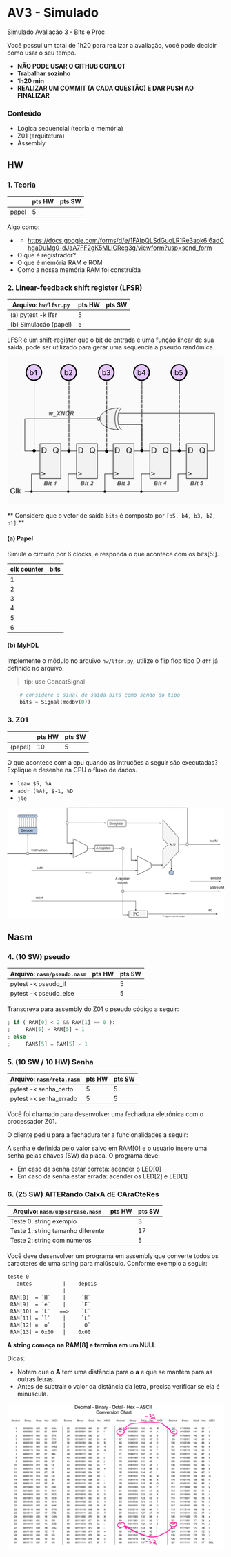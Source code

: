# AV3 - Simulado

Simulado Avaliação 3 - Bits e Proc

Você possui um total de 1h20 para realizar a avaliação, você pode decidir
como usar o seu tempo.

- **NÃO PODE USAR O GITHUB COPILOT**
- **Trabalhar sozinho**
- **1h20 min**
- **REALIZAR UM COMMIT (A CADA QUESTÃO) E DAR PUSH AO FINALIZAR**

### Conteúdo

- Lógica sequencial (teoria e memória)
- Z01 (arquitetura)
- Assembly 

## HW

### 1. Teoria

|       | pts HW | pts SW |
|-------|--------|--------|
| papel | 5      |        |

Algo como: 
- - https://docs.google.com/forms/d/e/1FAIpQLSdGuoLR1Re3aok6I6adChgaDuMg0-dJaA7FF2gK5MLIGReg3g/viewform?usp=send_form
- O que é registrador? 
- O que é memória RAM e ROM
- Como a nossa memória RAM foi construída

### 2. Linear-feedback shift register (LFSR)

| Arquivo: `hw/lfsr.py` | pts HW | pts SW |
|-----------------------|--------|--------|
| (a) pytest -k lfsr        | 5      |        |
| (b) Simulacão (papel)     | 5      |        |

LFSR é um shift-register que o bit de entrada é uma função linear de sua saída, pode ser utilizado para gerar uma sequencia a pseudo randômica.

![](lfsr.png)

** Considere que o vetor de saída `bits` é composto por `[b5, b4, b3, b2, b1]`.**

#### (a) Papel

Simule o circuito por 6 clocks, e responda o que acontece com os bits[5:].

| clk counter | bits |
|-------------|------|
| 1           |      |
| 2           |      |
| 3           |      |
| 4           |      |
| 5           |      |
| 6           |      |

#### (b) MyHDL

Implemente o módulo no arquivo `hw/lfsr.py`, utilize o flip flop tipo D `dff` já definido no arquivo.
> tip: use ConcatSignal

``` python
    # considere o sinal de saída bits como sendo do tipo
    bits = Signal(modbv(0))
```

### 3. Z01

|         | pts HW | pts SW |
|---------|--------|--------|
| (papel) | 10     | 5      |

O que acontece com a cpu quando as intrucões a seguir são executadas? Explique e desenhe na CPU o fluxo de dados.

- `leaw $5, %A`
- `addr (%A), $-1, %D`
- `jle`

![](z01.png)

## Nasm

### 4. (10 SW) pseudo

| Arquivo: `nasm/pseudo.nasm` | pts HW | pts SW |
| --------------------------- | ------ | ------ |
| pytest -k pseudo_if         |        | 5      |
| pytest -k pseudo_else       |        | 5      |

Transcreva para assembly do Z01 o pseudo código a seguir:

```python
; if ( RAM[0] < 2 && RAM[1] == 0 ):
;     RAM[5] = RAM[5] + 1
; else
;     RAM5[5] = RAM[5] - 1
```

### 5. (10 SW / 10 HW) Senha

| Arquivo: `nasm/reta.nasm` | pts HW | pts SW |
| ------------------------- | ------ | ------ |
| pytest -k senha_certo     | 5      | 5      |
| pytest -k senha_errado    | 5      | 5      |

Você foi chamado para desenvolver uma fechadura eletrônica com o processador Z01.

O cliente pediu para a fechadura ter a funcionalidades a seguir:

A senha é definida pelo valor salvo em RAM[0] e o usuário insere uma senha pelas chaves (SW) da placa. O programa deve:

- Em caso da senha estar correta: acender o LED[0]
- Em caso da senha estar errada: acender os LED[2] e LED[1]

### 6. (25 SW) AlTERando CaIxA dE CAraCteRes

| Arquivo: `nasm/uppsercase.nasm`   | pts HW | pts SW |
| --------------------------------- | ------ | ------ |
| Teste 0: string exemplo           |        | 3      |
| Teste 1: string tamanho diferente |        | 17     |
| Teste 2: string com números       |        | 5      |

Você deve desenvolver um programa em assembly que converte
todos os caracteres de uma string para maiúsculo. Conforme
exemplo a seguir:

```
teste 0
   antes          |    depois
                  |
 RAM[8]  = `H`    |     `H`
 RAM[9]  = `e`    |     `E`
 RAM[10] = `L`   ==>    `L`
 RAM[11] = `l`    |     `L`
 RAM[12] =  o`    |      O`
 RAM[13] = 0x00   |    0x00
```

**A string começa na RAM[8] e termina em um NULL**

Dicas:

- Notem que o **A** tem uma distância para o **a** e que se mantém para as outras letras.
- Antes de subtrair o valor da distância da letra, precisa verificar se ela é minuscula.

![](ascii.png)
